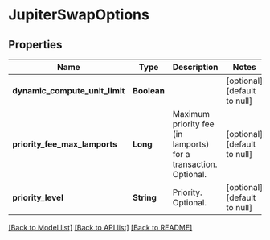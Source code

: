# JupiterSwapOptions
## Properties

| Name | Type | Description | Notes |
|------------ | ------------- | ------------- | -------------|
| **dynamic\_compute\_unit\_limit** | **Boolean** |  | [optional] [default to null] |
| **priority\_fee\_max\_lamports** | **Long** | Maximum priority fee (in lamports) for a transaction. Optional. | [optional] [default to null] |
| **priority\_level** | **String** | Priority. Optional. | [optional] [default to null] |

[[Back to Model list]](../README.md#documentation-for-models) [[Back to API list]](../README.md#documentation-for-api-endpoints) [[Back to README]](../README.md)

